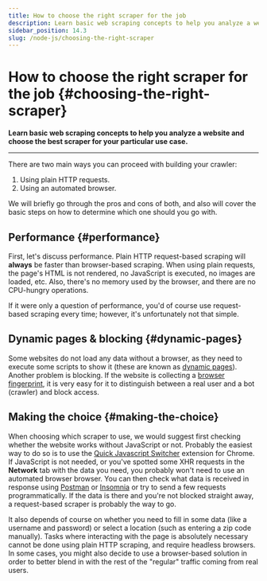 ```yaml
---
title: How to choose the right scraper for the job
description: Learn basic web scraping concepts to help you analyze a website and choose the best scraper for your particular use case.
sidebar_position: 14.3
slug: /node-js/choosing-the-right-scraper
---
```


# How to choose the right scraper for the job {#choosing-the-right-scraper}

**Learn basic web scraping concepts to help you analyze a website and choose the best scraper for your particular use case.**

---

There are two main ways you can proceed with building your crawler:

1. Using plain HTTP requests.
2. Using an automated browser.

We will briefly go through the pros and cons of both, and also will cover the basic steps on how to determine which one should you go with.

## Performance {#performance}

First, let's discuss performance. Plain HTTP request-based scraping will **always** be faster than browser-based scraping. When using plain requests, the page's HTML is not rendered, no JavaScript is executed, no images are loaded, etc. Also, there's no memory used by the browser, and there are no CPU-hungry operations.

If it were only a question of performance, you'd of course use request-based scraping every time; however, it's unfortunately not that simple.

## Dynamic pages & blocking {#dynamic-pages}

Some websites do not load any data without a browser, as they need to execute some scripts to show it (these are known as [dynamic pages](./dealing_with_dynamic_pages.md)). Another problem is blocking. If the website is collecting a [browser fingerprint](../../webscraping/anti_scraping/techniques/fingerprinting.md), it is very easy for it to distinguish between a real user and a bot (crawler) and block access.

## Making the choice {#making-the-choice}

When choosing which scraper to use, we would suggest first checking whether the website works without JavaScript or not. Probably the easiest way to do so is to use the [Quick Javascript Switcher](../../glossary/tools/quick_javascript_switcher.md) extension for Chrome. If JavaScript is not needed, or you've spotted some XHR requests in the **Network** tab with the data you need, you probably won't need to use an automated browser browser. You can then check what data is received in response using [Postman](../../glossary/tools/postman.md) or [Insomnia](../../glossary/tools/insomnia.md) or try to send a few requests programmatically. If the data is there and you're not blocked straight away, a request-based scraper is probably the way to go.

It also depends of course on whether you need to fill in some data (like a username and password) or select a location (such as entering a zip code manually). Tasks where interacting with the page is absolutely necessary cannot be done using plain HTTP scraping, and require headless browsers. In some cases, you might also decide to use a browser-based solution in order to better blend in with the rest of the "regular" traffic coming from real users.

